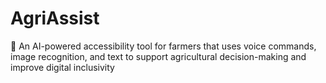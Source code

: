 # AgriAssist
🌱 An AI-powered accessibility tool for farmers that uses voice commands, image recognition, and text to support agricultural decision-making and improve digital inclusivity
